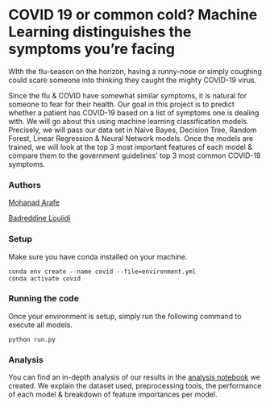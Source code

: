 # COVID 19 or common cold? Machine Learning distinguishes the symptoms you’re facing
WIth the flu-season on the horizon, having a runny-nose or simply coughing could scare someone into thinking they caught the mighty COVID-19 virus. 

Since the flu & COVID have somewhat similar symptoms, it is natural for someone to fear for their health. Our goal in this project is to predict whether a patient has COVID-19 based on a list of symptoms one is dealing with.  We will go about this using machine learning classification models. Precisely, we will pass our data set in Naive Bayes, Decision Tree, Random Forest, Linear Regression & Neural Network models. Once the models are trained, we will look at the top 3 most important features of each model & compare them to the government guidelines’ top 3 most common COVID-19 symptoms.   


### Authors
[Mohanad Arafe](https://github.com/mohanadarafe)

[Badreddine Loulidi](https://github.com/bloulidi)

### Setup
Make sure you have conda installed on your machine.
```
conda env create --name covid --file=environment.yml
conda activate covid
```

### Running the code
Once your environment is setup, simply run the following command to execute all models.

```
python run.py
```

### Analysis
You can find an in-depth analysis of our results in the [analysis notebook](https://github.com/mohanadarafe/covid-19-symptoms-presence/blob/main/analysis.ipynb) we created. We explain the dataset used, preprocessing tools, the performance of each model & breakdown of feature importances per model.
